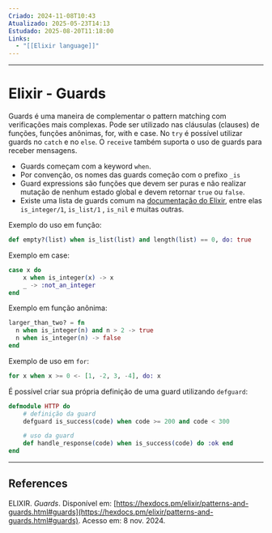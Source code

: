 ```yaml
---
Criado: 2024-11-08T10:43
Atualizado: 2025-05-23T14:13
Estudado: 2025-08-20T11:18:00
Links:
  - "[[Elixir language]]"
---
```

---
# Elixir - Guards

Guards é uma maneira de complementar o pattern matching com verificações mais complexas. Pode ser utilizado nas cláusulas (clauses) de funções, funções anônimas, for, with e case. No `try` é possível utilizar guards no `catch` e no `else`. O `receive` também suporta o uso de guards para receber mensagens.


- Guards começam com a keyword `when`.
- Por convenção, os nomes das guards começão com o prefixo `_is`
- Guard expressions são funções que devem ser puras e não realizar mutação de nenhum estado global e devem retornar `true` ou `false`.
- Existe uma lista de guards comum na [documentação do Elixir](https://hexdocs.pm/elixir/Kernel.html#guards), entre elas `is_integer/1`, `is_list/1` , `is_nil` e muitas outras.

Exemplo do uso em função:

```elixir
def empty?(list) when is_list(list) and length(list) == 0, do: true
```

Exemplo em case:

```elixir
case x do
	x when is_integer(x) -> x
	_ -> :not_an_integer
end
```

Exemplo em função anônima:

```elixir
larger_than_two? = fn
  n when is_integer(n) and n > 2 -> true
  n when is_integer(n) -> false
end
```

Exemplo de uso em `for`:

```elixir
for x when x >= 0 <- [1, -2, 3, -4], do: x
```

É possível criar sua própria definição de uma guard utilizando `defguard`:

```elixir
defmodule HTTP do 
	# definição da guard
	defguard is_success(code) when code >= 200 and code < 300 

	# uso da guard
	def handle_response(code) when is_success(code) do :ok end 
end

```


---

## References

ELIXIR. _Guards_. Disponível em: [https://hexdocs.pm/elixir/patterns-and-guards.html#guards](https://hexdocs.pm/elixir/patterns-and-guards.html#guards). Acesso em: 8 nov. 2024.